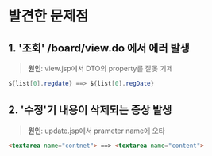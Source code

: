 # 발견한 문제점
## 1. '조회'  /board/view.do 에서 에러 발생

> **원인**: view.jsp에서 DTO의 property를 잘못 기제

```java
${list[0].regdate} ==> ${list[0].regDate}
```

## 2. '수정'기 내용이 삭제되는 증상 발생

> **원인**: update.jsp에서 prameter name에 오타

```html
<textarea name="contnet"> ==> <textarea name="content">
```